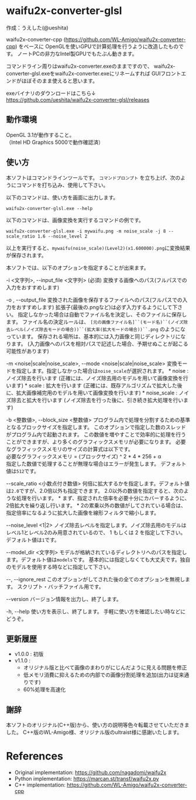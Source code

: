  waifu2x-converter-glsl
================================================================================
作成：うえした(@ueshita)

waifu2x-converter-cpp (https://github.com/WL-Amigo/waifu2x-converter-cpp) をベースに
OpenGLを使いGPUで計算処理を行うように改造したものです。
ノートPCの非力なIntel製GPUでもたぶん動きます。

コマンドライン周りはwaifu2x-converter.exeのままですので、
waifu2x-converter-glsl.exeをwaifu2x-converter.exeにリネームすれば
GUIフロントエンドがほぼそのまま使えると思います。

exeバイナリのダウンロードはこちら↓  
https://github.com/ueshita/waifu2x-converter-glsl/releases

 動作環境
----------

OpenGL 3.1が動作すること。  
（Intel HD Graphics 5000で動作確認済）


 使い方
--------

本ソフトはコマンドラインツールです。
`コマンドプロンプト` を立ち上げ、次のようにコマンドを打ち込み、使用して下さい。

以下のコマンドは、使い方を画面に出力します。
```
waifu2x-converter-glsl.exe --help
```

以下のコマンドは、画像変換を実行するコマンドの例です。
```
waifu2x-converter-glsl.exe -i mywaifu.png -m noise_scale -j 8 --scale_ratio 1.6 --noise_level 2
```
以上を実行すると、`mywaifu(noise_scale)(Level2)(x1.600000).png`に変換結果が保存されます。

本ソフトでは、以下のオプションを指定することが出来ます。

   -i <文字列>,  --input_file <文字列>
     (必須)  変換する画像へのパス(フルパスでの入力をおすすめします)

   -o <string>,  --output_file <string>
     変換された画像を保存するファイルへのパス(フルパスでの入力をおすすめします)
     拡張子(最後の.pngなど)は必ず入力するようにして下さい。
     指定しなかった場合は自動でファイル名を決定し、そのファイルに保存します。
     ファイル名の決定ルールは、
     `[元の画像ファイル名]``(モード名)``(ノイズ除去レベル(ノイズ除去モードの場合))``(拡大率(拡大モードの場合))``.png`
     のようになっています。
     保存される場所は、基本的には入力画像と同じディレクトリになります。
     (入力画像へのパスを相対パスで記述した場合、予期せぬことが起こる可能性があります)

   -m <noise|scale|noise_scale>,  --mode <noise|scale|noise_scale>
     変換モードを指定します。指定しなかった場合は`noise_scale`が選択されます。
      * noise : ノイズ除去を行います (正確には、ノイズ除去用のモデルを用いて画像変換を行います)
      * scale : 拡大を行います (正確には、既存アルゴリズムで拡大した後に、拡大画像補完用のモデルを用いて画像変換を行います)
      * noise_scale : ノイズ除去と拡大を行います (ノイズ除去を行った後に、引き続き拡大処理を行います)

   -b <整数値>,  --block_size <整数値>
     プログラム内で処理を分割するための基準となるブロックサイズを指定します。
     このオプションで指定した数のスレッドがプログラム内で起動されます。
     この数値を増やすことで効率的に処理を行うことができますが、より多くのグラフィックスメモリが必要になります。
     必要なグラフィックスメモリのサイズの計算式は以下です。  
       必要なグラフィックスメモリ = (ブロックサイズ) ^ 2 * 4 * 256 + α  
     指定した数値で処理することが無理な場合はエラーが発生します。
     デフォルト値は`512`です。

   --scale_ratio <小数点付き数値>
     何倍に拡大するかを指定します。デフォルト値は`2.0`ですが、2.0倍以外も指定できます。
     2.0以外の数値を指定すると、次のような処理を行います。
      * まず、指定された倍率を必要十分にカバーするように、2倍拡大を繰り返し行います。
      * 2の累乗以外の数値がしてされている場合は、指定倍率になるように拡大した画像を線形フィルタで縮小します。

   --noise_level <1|2>
     ノイズ除去レベルを指定します。ノイズ除去用のモデルはレベル1とレベル2のみ用意されているので、
      1 もしくは 2 を指定して下さい。
     デフォルト値は`1`です。

   --model_dir <文字列>
     モデルが格納されているディレクトリへのパスを指定します。デフォルト値は`models`です。
     基本的には指定しなくても大丈夫です。独自のモデルを使用する時などに指定して下さい。

   --,  --ignore_rest
     このオプションがしてされた後の全てのオプションを無視します。
     スクリプト・バッチファイル用です。

   --version
     バージョン情報を出力し、終了します。

   -h,  --help
     使い方を表示し、終了します。
     手軽に使い方を確認したい時などにどうぞ。


 更新履歴
----------

 * v1.0.0 : 初版
 * v1.1.0 : 
    - オリジナル版と比べて画像のまわりがにじんだように見える問題を修正
    - 低メモリ消費に抑えるための内部での画像分割処理を追加(出力は従来通りです)
    - 60%処理を高速化

<!-- -->

 謝辞
------
本ソフトのオリジナル(C++版)から、使い方の説明等色々転載させていただきました。
C++版のWL-Amigo様、オリジナル版のultraist様に感謝いたします。


References
========================

- Original implementation: https://github.com/nagadomi/waifu2x
- Python implementation: https://marcan.st/transf/waifu2x.py
- C++ implementation: https://github.com/WL-Amigo/waifu2x-converter-cpp
